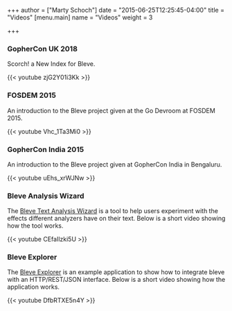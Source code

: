 +++
author = ["Marty Schoch"]
date = "2015-06-25T12:25:45-04:00"
title = "Videos"
[menu.main]
name = "Videos"
weight = 3

+++

### GopherCon UK 2018

Scorch! a New Index for Bleve.

{{< youtube zjG2Y01i3Kk >}}

### FOSDEM 2015

An introduction to the Bleve project given at the Go Devroom at FOSDEM 2015.

{{< youtube Vhc_1Ta3Mi0 >}}

### GopherCon India 2015

An introduction to the Bleve project given at GopherCon India in Bengaluru.

{{< youtube uEhs_xrWJNw >}}

### Bleve Analysis Wizard

The [Bleve Text Analysis Wizard](https://bleveanalysis.couchbase.com) is a tool to help users experiment with the effects different analyzers have on their text.  Below is a short video showing how the tool works.

{{< youtube CEfaIlzki5U >}}

### Bleve Explorer

The [Bleve Explorer](https://github.com/blevesearch/bleve-explorer) is an example application to show how to integrate bleve with an HTTP/REST/JSON interface.  Below is a short video showing how the application works.

{{< youtube DfbRTXE5n4Y >}}
